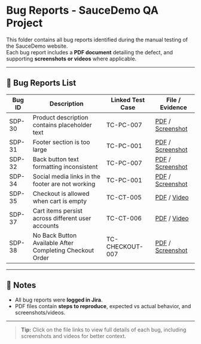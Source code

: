 # Bug Reports - SauceDemo QA Project

This folder contains all bug reports identified during the manual testing of the SauceDemo website.  
Each bug report includes a **PDF document** detailing the defect, and supporting **screenshots or videos** where applicable.

---

## 📂 Bug Reports List

| Bug ID | Description | Linked Test Case | File / Evidence |
|--------|------------|----------------|----------------|
| SDP-30 | Product description contains placeholder text | TC-PC-007 | [PDF](./SDP-30%20Product%20description%20contains%20placeholder%20text.pdf) / [Screenshot](./attachments/UI_TXT.png) |
| SDP-31 | Footer section is too large | TC-PC-001 | [PDF](./SDP-31%20Footer%20section%20is%20too%20large.pdf) / [Screenshot](./attachments/UI_FOOTER.png) |
| SDP-32 | Back button text formatting inconsistent | TC-PC-007 | [PDF](./SDP-32%20Back%20button%20text%20formatting%20inconsistent.pdf) / [Screenshot](./attachments/UI_BACK.png) |
| SDP-34 | Social media links in the footer are not working | TC-PC-001 | [PDF](./SDP-34%20Social%20media%20links%20in%20the%20footer%20are%20not%20working.pdf) / [Screenshot](./attachments/UI_SOCIALS.png) |
| SDP-35 | Checkout is allowed when cart is empty | TC-CT-005 | [PDF](./SDP-35%20Checkout%20is%20allowed%20when%20the%20cart%20is%20empty.pdf) / [Video](./attachments/Checkout_bug.mp4) |
| SDP-37 | Cart items persist across different user accounts | TC-CT-006 | [PDF](./SDP-37%20Cart%20items%20persist%20across%20different%20user%20accounts.pdf) / [Video](./attachments/Cross_acc_bug.mp4) |
| SDP-38 | No Back Button Available After Completing Checkout Order | TC-CHECKOUT-007 | [PDF](./SDP-38%20No%20Back%20Button%20Available%20After%20Completing%20Checkout%20Order.pdf) / [Screenshot](./attachments/Confirmation_BackButton.png) |

---

## 📌 Notes
- All bug reports were **logged in Jira**.  
- PDF files contain **steps to reproduce**, expected vs actual behavior, and screenshots/videos.  

---

> **Tip:** Click on the file links to view full details of each bug, including screenshots and videos for better context.
